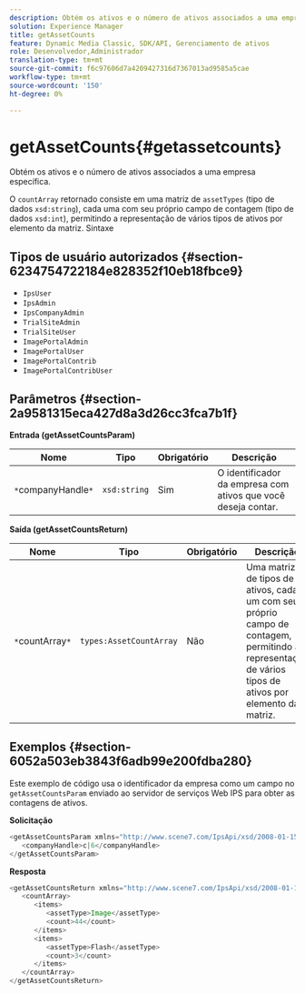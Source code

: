 ```yaml
---
description: Obtém os ativos e o número de ativos associados a uma empresa específica.
solution: Experience Manager
title: getAssetCounts
feature: Dynamic Media Classic, SDK/API, Gerenciamento de ativos
role: Desenvolvedor,Administrador
translation-type: tm+mt
source-git-commit: f6c97606d7a4209427316d7367013ad9585a5cae
workflow-type: tm+mt
source-wordcount: '150'
ht-degree: 0%

---
```



# getAssetCounts{#getassetcounts}

Obtém os ativos e o número de ativos associados a uma empresa específica.

O `countArray` retornado consiste em uma matriz de `assetTypes` (tipo de dados `xsd:string`), cada uma com seu próprio campo de contagem (tipo de dados `xsd:int`), permitindo a representação de vários tipos de ativos por elemento da matriz.
Sintaxe

## Tipos de usuário autorizados {#section-6234754722184e828352f10eb18fbce9}

* `IpsUser`
* `IpsAdmin`
* `IpsCompanyAdmin`
* `TrialSiteAdmin`
* `TrialSiteUser`
* `ImagePortalAdmin`
* `ImagePortalUser`
* `ImagePortalContrib`
* `ImagePortalContribUser`

## Parâmetros {#section-2a9581315eca427d8a3d26cc3fca7b1f}

**Entrada (getAssetCountsParam)**

| Nome | Tipo | Obrigatório | Descrição |
|---|---|---|---|
| `*`companyHandle`*` | `xsd:string` | Sim | O identificador da empresa com ativos que você deseja contar. |

**Saída (getAssetCountsReturn)**

| Nome | Tipo | Obrigatório | Descrição |
|---|---|---|---|
| `*`countArray`*` | `types:AssetCountArray` | Não | Uma matriz de tipos de ativos, cada um com seu próprio campo de contagem, permitindo a representação de vários tipos de ativos por elemento da matriz. |

## Exemplos {#section-6052a503eb3843f6adb99e200fdba280}

Este exemplo de código usa o identificador da empresa como um campo no `getAssetCountsParam` enviado ao servidor de serviços Web IPS para obter as contagens de ativos.

**Solicitação**

```java
<getAssetCountsParam xmlns="http://www.scene7.com/IpsApi/xsd/2008-01-15">
   <companyHandle>c|6</companyHandle>
</getAssetCountsParam>
```

**Resposta**

```java
<getAssetCountsReturn xmlns="http://www.scene7.com/IpsApi/xsd/2008-01-15">
   <countArray>
      <items>
         <assetType>Image</assetType>
         <count>44</count>
      </items>
      <items>
         <assetType>Flash</assetType>
         <count>3</count>
      </items>
   </countArray>
</getAssetCountsReturn>
```

